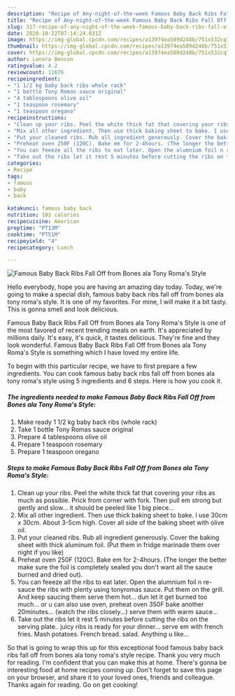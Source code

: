 ```yaml
---
description: "Recipe of Any-night-of-the-week Famous Baby Back Ribs Fall Off from Bones ala Tony Roma&amp;#39;s Style"
title: "Recipe of Any-night-of-the-week Famous Baby Back Ribs Fall Off from Bones ala Tony Roma&amp;#39;s Style"
slug: 317-recipe-of-any-night-of-the-week-famous-baby-back-ribs-fall-off-from-bones-ala-tony-roma-and-39-s-style
date: 2020-10-22T07:14:24.031Z
image: https://img-global.cpcdn.com/recipes/a13974ea589d248b/751x532cq70/famous-baby-back-ribs-fall-off-from-bones-ala-tony-romas-style-recipe-main-photo.jpg
thumbnail: https://img-global.cpcdn.com/recipes/a13974ea589d248b/751x532cq70/famous-baby-back-ribs-fall-off-from-bones-ala-tony-romas-style-recipe-main-photo.jpg
cover: https://img-global.cpcdn.com/recipes/a13974ea589d248b/751x532cq70/famous-baby-back-ribs-fall-off-from-bones-ala-tony-romas-style-recipe-main-photo.jpg
author: Lenora Benson
ratingvalue: 4.2
reviewcount: 11676
recipeingredient:
- "1 1/2 kg baby back ribs whole rack"
- "1 bottle Tony Romas sauce original"
- "4 tablespoons olive oil"
- "1 teaspoon rosemary"
- "1 teaspoon oregano"
recipeinstructions:
- "Clean up your ribs. Peel the white thick fat that covering your ribs as much as possible. Prick from corner with fork. Then pull em strong but gently and slow... it should be peeled like 1 big piece..."
- "Mix all other ingredient. Then use thick baking sheet to bake. I use 30cm x 30cm. About 3-5cm high. Cover all side of the baking sheet with olive oil."
- "Put your cleaned ribs. Rub all ingredient generously. Cover the baking sheet with thick aluminum foil. (Put them in fridge marinade them over night if you like)"
- "Preheat oven 250F (120C). Bake em for 2-4hours. (The longer the better make sure the foil is completely sealed you don&#39;t want all the sauce burned and dried out)."
- "You can feeeze all the ribs to eat later. Open the alumnium foil n re-sauce the ribs with plenty using tonyromas sauce. Put them on the  grill. And keep saucing them serve them hot... dun let it get burned too much... or u can also use oven, preheat oven 350F bake another 20minutes... (watch the ribs closely...) serve them with warm sauce..."
- "Take out the ribs let it rest 5 minutes before cutting the ribs on the serving plate.. juicy ribs is ready for your dinner... serve em with french fries. Mash potatoes. French bread. salad. Anything u like..."
categories:
- Recipe
tags:
- famous
- baby
- back

katakunci: famous baby back 
nutrition: 103 calories
recipecuisine: American
preptime: "PT13M"
cooktime: "PT51M"
recipeyield: "4"
recipecategory: Lunch

---
```



![Famous Baby Back Ribs Fall Off from Bones ala Tony Roma&#39;s Style](https://img-global.cpcdn.com/recipes/a13974ea589d248b/751x532cq70/famous-baby-back-ribs-fall-off-from-bones-ala-tony-romas-style-recipe-main-photo.jpg)

Hello everybody, hope you are having an amazing day today. Today, we're going to make a special dish, famous baby back ribs fall off from bones ala tony roma&#39;s style. It is one of my favorites. For mine, I will make it a bit tasty. This is gonna smell and look delicious.



Famous Baby Back Ribs Fall Off from Bones ala Tony Roma&#39;s Style is one of the most favored of recent trending meals on earth. It's appreciated by millions daily. It's easy, it's quick, it tastes delicious. They're fine and they look wonderful. Famous Baby Back Ribs Fall Off from Bones ala Tony Roma&#39;s Style is something which I have loved my entire life.


To begin with this particular recipe, we have to first prepare a few ingredients. You can cook famous baby back ribs fall off from bones ala tony roma&#39;s style using 5 ingredients and 6 steps. Here is how you cook it.

<!--inarticleads1-->

##### The ingredients needed to make Famous Baby Back Ribs Fall Off from Bones ala Tony Roma&#39;s Style:

1. Make ready 1 1/2 kg baby back ribs (whole rack)
1. Take 1 bottle Tony Romas sauce original
1. Prepare 4 tablespoons olive oil
1. Prepare 1 teaspoon rosemary
1. Prepare 1 teaspoon oregano




<!--inarticleads2-->

##### Steps to make Famous Baby Back Ribs Fall Off from Bones ala Tony Roma&#39;s Style:

1. Clean up your ribs. Peel the white thick fat that covering your ribs as much as possible. Prick from corner with fork. Then pull em strong but gently and slow... it should be peeled like 1 big piece...
1. Mix all other ingredient. Then use thick baking sheet to bake. I use 30cm x 30cm. About 3-5cm high. Cover all side of the baking sheet with olive oil.
1. Put your cleaned ribs. Rub all ingredient generously. Cover the baking sheet with thick aluminum foil. (Put them in fridge marinade them over night if you like)
1. Preheat oven 250F (120C). Bake em for 2-4hours. (The longer the better make sure the foil is completely sealed you don&#39;t want all the sauce burned and dried out).
1. You can feeeze all the ribs to eat later. Open the alumnium foil n re-sauce the ribs with plenty using tonyromas sauce. Put them on the  grill. And keep saucing them serve them hot... dun let it get burned too much... or u can also use oven, preheat oven 350F bake another 20minutes... (watch the ribs closely...) serve them with warm sauce...
1. Take out the ribs let it rest 5 minutes before cutting the ribs on the serving plate.. juicy ribs is ready for your dinner... serve em with french fries. Mash potatoes. French bread. salad. Anything u like...




So that is going to wrap this up for this exceptional food famous baby back ribs fall off from bones ala tony roma&#39;s style recipe. Thank you very much for reading. I'm confident that you can make this at home. There's gonna be interesting food at home recipes coming up. Don't forget to save this page on your browser, and share it to your loved ones, friends and colleague. Thanks again for reading. Go on get cooking!
